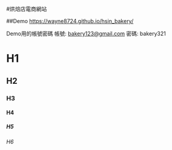 #烘焙店電商網站

##Demo
https://wayne8724.github.io/hsin_bakery/

Demo用的帳號密碼
帳號: bakery123@gmail.com
密碼: bakery321

# H1
## H2
### H3
#### H4
##### H5
###### H6
